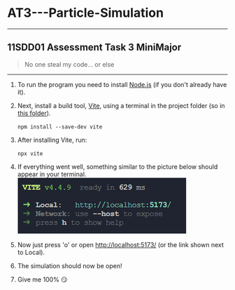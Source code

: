 # AT3---Particle-Simulation

---

## 11SDD01 Assessment Task 3 MiniMajor

> No one steal my code... or else

---

1. To run the program you need to install [Node.js](https://nodejs.org/en/download) (if you don't already have it).
2. Next, install a build tool, [Vite](https://vitejs.dev/), using a terminal in the project folder (so in [this folder](../AT3%20-%20Particle%20Simulation/)).

   ```
   npm install --save-dev vite
   ```

3. After installing Vite, run:

   ```
   npx vite
   ```

4. If everything went well, something similar to the picture below should appear in your terminal.
   ![The text that should show up](./images/image.png)
5. Now just press 'o' or open <http://localhost:5173/> (or the link shown next to Local).
6. The simulation should now be open!
7. Give me 100% 😏
